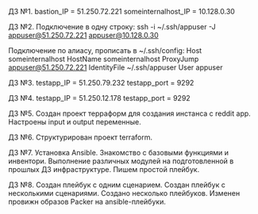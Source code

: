 ДЗ №1.
bastion_IP = 51.250.72.221
someinternalhost_IP = 10.128.0.30

ДЗ №2.
Подключение в одну строку:
ssh -i ~/.ssh/appuser -J appuser@51.250.72.221 appuser@10.128.0.30

Подключение по алиасу, прописать в ~/.ssh/config:
Host someinternalhost
        HostName someinternalhost
        ProxyJump appuser@51.250.72.221
        IdentityFile ~/.ssh/appuser
        User appuser

ДЗ №3.
testapp_IP = 51.250.79.232
testapp_port = 9292

ДЗ №4.
testapp_IP = 51.250.12.178
testapp_port = 9292

ДЗ №5.
Создан проект терраформ для создания инстанса с reddit app.
Настроены input и output переменные.

ДЗ №6.
Структурирован проект terraform.

ДЗ №7.
Установка Ansible.
Знакомство с базовыми функциями и инвентори.
Выполнение различных модулей на подготовленной в прошлых ДЗ инфраструктуре.
Пишем простой плейбук.

ДЗ №8.
Создан плейбук с одним сценарием.
Создан плейбук с несколькими сценариями.
Создано несколько плейбуков.
Изменен провижн образов Packer на ansible-плейбуки.
